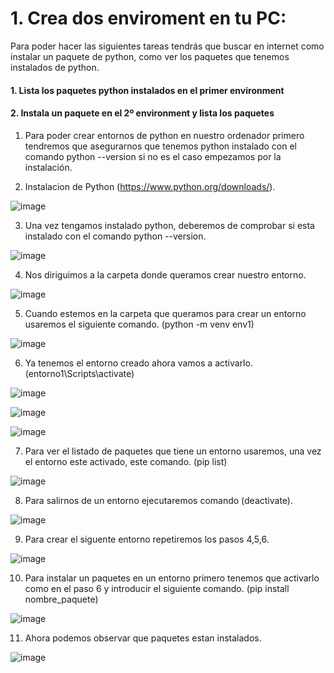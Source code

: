 # 1. Crea dos enviroment en tu PC:
Para poder hacer las siguientes tareas tendrás que buscar en internet como instalar un paquete de python, como ver los paquetes que tenemos instalados de python.
#### 1. Lista los paquetes python instalados en el primer environment
#### 2. Instala un paquete en el 2º environment y lista los paquetes

1. Para poder crear entornos de python en nuestro ordenador primero tendremos que asegurarnos que tenemos python instalado con el comando python --version si no es el caso empezamos por la instalación.

2. Instalacion de Python (https://www.python.org/downloads/).
   
![image](https://github.com/Danielforondapastor/sistemas-expertos/assets/95243114/51938c6f-0abb-4390-9de6-6c057df78687)

3. Una vez tengamos instalado python, deberemos de comprobar si esta instalado con el comando python --version.
   
![image](https://github.com/Danielforondapastor/sistemas-expertos/assets/95243114/9423a87e-1ca8-42c8-922a-6e92710b62be)

4. Nos diriguimos a la carpeta donde queramos crear nuestro entorno.
   
![image](https://github.com/Danielforondapastor/sistemas-expertos/assets/95243114/a908ff90-67f8-4bc8-97b6-deb10d13c5ad)

5. Cuando estemos en la carpeta que queramos para crear un entorno usaremos el siguiente comando. (python -m venv env1)
   
![image](https://github.com/Danielforondapastor/sistemas-expertos/assets/95243114/9181c750-37d0-432b-810f-bf79f20033a3)

6. Ya tenemos el entorno creado ahora vamos a activarlo. (entorno1\Scripts\activate)
    
![image](https://github.com/Danielforondapastor/sistemas-expertos/assets/95243114/b5c718b8-e1bb-4387-9042-787bce2a439c)

![image](https://github.com/Danielforondapastor/sistemas-expertos/assets/95243114/16f4e5ca-b1db-4b0a-ab87-8b509a9f6b3e)

![image](https://github.com/Danielforondapastor/sistemas-expertos/assets/95243114/e59d652d-cd55-4bb0-a3d1-851c53ba9127)

7. Para ver el listado de paquetes que tiene un entorno usaremos, una vez el entorno este activado, este comando. (pip list)

![image](https://github.com/Danielforondapastor/sistemas-expertos/assets/95243114/003c3e84-c60a-417e-b250-4b8031c57397)

8. Para salirnos de un entorno ejecutaremos comando (deactivate).
    
![image](https://github.com/Danielforondapastor/sistemas-expertos/assets/95243114/e97a71b2-269e-4ab4-a8a2-1cf1c83f4f7e)

9. Para crear el siguente entorno repetiremos los pasos 4,5,6.

![image](https://github.com/Danielforondapastor/sistemas-expertos/assets/95243114/8d684cea-ad09-4194-8b6e-f520ab44e2f2)

10. Para instalar un paquetes en un entorno primero tenemos que activarlo como en el paso 6 y introducir el siguiente comando. (pip install nombre_paquete)

![image](https://github.com/Danielforondapastor/sistemas-expertos/assets/95243114/2c895dc2-cf79-4ca2-86e4-cb882bc413a6)

11. Ahora podemos observar que paquetes estan instalados.

![image](https://github.com/Danielforondapastor/sistemas-expertos/assets/95243114/f6068c2b-f983-4bf8-83b0-9f48e29dbaab)

